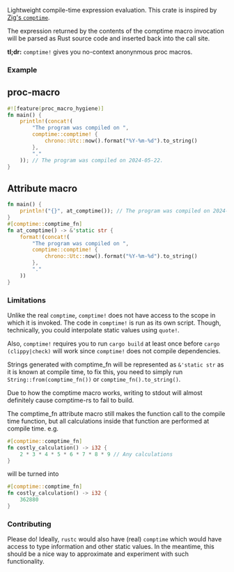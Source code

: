 Lightweight compile-time expression evaluation.
This crate is inspired by [Zig's `comptime`](https://ziglang.org/documentation/master/#comptime).

The expression returned by the contents of the comptime macro invocation will be parsed as
Rust source code and inserted back into the call site.

**tl;dr:** `comptime!` gives you no-context anonynmous proc macros.

### Example

## proc-macro

```rust
#![feature(proc_macro_hygiene)]
fn main() {
    println!(concat!(
        "The program was compiled on ",
        comptime::comptime! {
            chrono::Utc::now().format("%Y-%m-%d").to_string()
        },
        "."
    )); // The program was compiled on 2024-05-22.
}
```

## Attribute macro

```rust
fn main() {
    println!("{}", at_comptime()); // The program was compiled on 2024-05-22.
}
#[comptime::comptime_fn]
fn at_comptime() -> &'static str {
    format!(concat!(
        "The program was compiled on ",
        comptime::comptime! {
            chrono::Utc::now().format("%Y-%m-%d").to_string()
        },
        "."
    ))
}
```

### Limitations

Unlike the real `comptime`, `comptime!` does not have access to the scope in which it is invoked.
The code in `comptime!` is run as its own script.
Though, technically, you could interpolate static values using `quote!`.

Also, `comptime!` requires you to run `cargo build` at least once before `cargo (clippy|check)`
will work since `comptime!` does not compile dependencies.

Strings generated with comptime_fn will be represented as `&'static str` as it is known at compile time, to fix this, you need to simply run `String::from(comptime_fn())` or `comptime_fn().to_string()`.

Due to how the comptime macro works, writing to stdout will almost definitely cause comptime-rs to fail to build.

The comptime_fn attribute macro still makes the function call to the compile time function, but all calculations inside that function are performed at compile time. e.g.

```rust
#[comptime::comptime_fn]
fn costly_calculation() -> i32 {
    2 * 3 * 4 * 5 * 6 * 7 * 8 * 9 // Any calculations
}
```

will be turned into

```rust
#[comptime::comptime_fn]
fn costly_calculation() -> i32 {
    362880
}
```

### Contributing

Please do!
Ideally, `rustc` would also have (real) `comptime` which would have access to type information and other static values.
In the meantime, this should be a nice way to approximate and experiment with such functionality.
